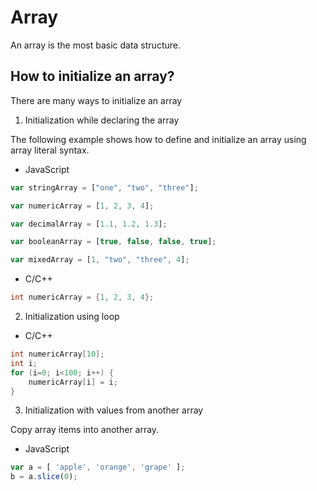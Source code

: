 # Array
An array is the most basic data structure.
## How to initialize an array?
There are many ways to initialize an array
1. Initialization while declaring the array

The following example shows how to define and initialize an array using array literal syntax.
* JavaScript 
```javascript
var stringArray = ["one", "two", "three"];

var numericArray = [1, 2, 3, 4];

var decimalArray = [1.1, 1.2, 1.3];

var booleanArray = [true, false, false, true];

var mixedArray = [1, "two", "three", 4];
```
* C/C++
```C
int numericArray = {1, 2, 3, 4};
```
2. Initialization using loop
* C/C++
```C
int numericArray[10];
int i;
for (i=0; i<100; i++) {
    numericArray[i] = i;
}
```
3. Initialization with values from another array

Copy array items into another array.
* JavaScript
```JavaScript
var a = [ 'apple', 'orange', 'grape' ];
b = a.slice(0);
```

